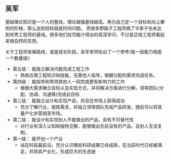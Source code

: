 ## 吴军
基础理论知识是一个人的基线，理论越强基线越高。再为自己定一个目标和向上攀附的阶梯，那么达到目标就是时间问题。
而很多野路子工程师搞了半辈子也未达到优秀工程师的基线。很多他们绞尽脑汁得出的高深学问，不过是正规工程师看起来很自然的东西。

关于工程师发展路线，或是成长阶段，吴军老师给出了一个参考(每一级能力相差一个数量级):
- 第五级： 能独立解决问题完成工程工作
  - 熟练应用工程知识和技能，无需他人指导，根据分配的需求完成任务。
- 第四级： 能指导和带领其他人一同完成更有影响力的工作
  - 根据大需求确立目标以及实现方式，并将解决方案进行分解，领导团队(分配、协调、沟通等)完成此目标
- 第三级： 能独立设计和实现产品，并且在市场上获得成功
  - 充分了解行业，提炼需求，并独立领导团队完成产品研发。随后可以将其量产化并营销至市场。
- 第二级： 能设计和实现别人不能做出的产品，具有不可替代性
  - 对行业有深入认知和独特见解，能够做出先前没有的产品，且别人无法复制。
- 第一级： 能开创一个产业
  - 站在科技最前沿，充分认识哪些科研成果已经成熟，在当前时代已经被满足，并将其产业化，形成巨大的生态链



